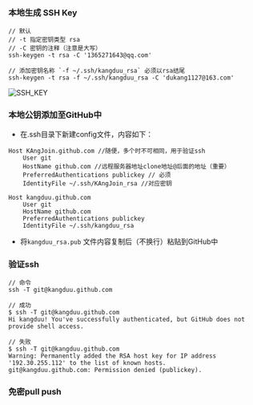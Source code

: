 ### 本地生成 SSH Key

```
// 默认 
// -t 指定密钥类型 rsa
// -C 密钥的注释（注意是大写）
ssh-keygen -t rsa -C '1365271643@qq.com'

// 添加密钥名称 `-f ~/.ssh/kangduu_rsa` 必须以rsa结尾
ssh-keygen -t rsa -f ~/.ssh/kangduu_rsa -C 'dukang1127@163.com'
```

![SSH_KEY](E:\kangduu_github\development\git\img\ssh_key.jpg)

### 本地公钥添加至GitHub中

- 在.ssh目录下新建config文件，内容如下：

```
Host KAngJoin.github.com //随便，多个时不可相同，用于验证ssh
    User git
    HostName github.com //远程服务器地址clone地址@后面的地址（重要）
    PreferredAuthentications publickey // 必须
    IdentityFile ~/.ssh/KAngJoin_rsa //对应密钥

Host kangduu.github.com
    User git
    HostName github.com
    PreferredAuthentications publickey
    IdentityFile ~/.ssh/kangduu_rsa
```

- 将`kangduu_rsa.pub` 文件内容复制后（不换行）粘贴到GitHub中	

### 验证ssh

```
// 命令
ssh -T git@kangduu.github.com

// 成功
$ ssh -T git@kangduu.github.com
Hi kangduu! You've successfully authenticated, but GitHub does not provide shell access.

// 失败
$ ssh -T git@kangduu.github.com
Warning: Permanently added the RSA host key for IP address '192.30.255.112' to the list of known hosts.
git@kangduu.github.com: Permission denied (publickey).

```

### 免密pull push